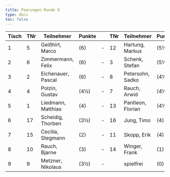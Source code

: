 ```yaml
---
title: Paarungen Runde 9
type: docs
toc: false
---
```



| Tisch | TNr | Teilnehmer          | Punkte |   | TNr | Teilnehmer          | Punkte | Ergebnis |
|-------|-----|---------------------|--------|---|-----|---------------------|--------|----------|
| 1     | 5   | Geißhirt, Marco     | (6)    | - | 12  | Hartung, Markus     | (5½)   | 1 - 0    |
| 2     | 6   | Zimmermann, Felix   | (6)    | - | 3   | Schenk, Stefan      | (5½)   | 1 - 0    |
| 3     | 2   | Eichenauer, Pascal  | (6)    | - | 8   | Petersohn, Sadko    | (4½)   | 1 - 0    |
| 4     | 4   | Polzin, Gustav      | (4½)   | - | 7   | Rauch, Arwid        | (4½)   | 0 - 1    |
| 5     | 1   | Liedmann, Matthias  | (4)    | - | 13  | Pantleon, Florian   | (4½)   | 1 - 0    |
| 6     | 17  | Scheidig, Thorben   | (3½)   | - | 16  | Jung, Timo          | (4)    | 0 - 1    |
| 7     | 15  | Cecilia, Stegmann   | (2)    | - | 11  | Skopp, Erik         | (4)    | 0 - 1    |
| 8     | 10  | Rauch, Bjarne       | (3)    | - | 14  | Winger, Frank       | (1)    | 1 - 0    |
| 9     | 9   | Metzner, Nikolaus   | (3½)   | - |     | spielfrei           | (0)    | +        |
